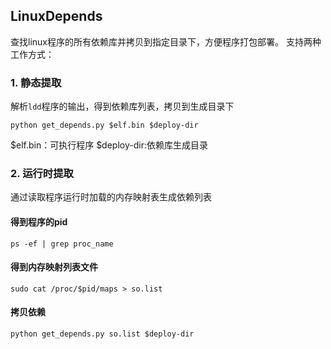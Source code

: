 ## LinuxDepends
查找linux程序的所有依赖库并拷贝到指定目录下，方便程序打包部署。
支持两种工作方式：

### 1. 静态提取
解析`ldd`程序的输出，得到依赖库列表，拷贝到生成目录下
```
python get_depends.py $elf.bin $deploy-dir
```
$elf.bin：可执行程序
$deploy-dir:依赖库生成目录

### 2. 运行时提取
通过读取程序运行时加载的内存映射表生成依赖列表
#### 得到程序的pid
```
ps -ef | grep proc_name
```
#### 得到内存映射列表文件
```
sudo cat /proc/$pid/maps > so.list
```
#### 拷贝依赖
```
python get_depends.py so.list $deploy-dir
```
